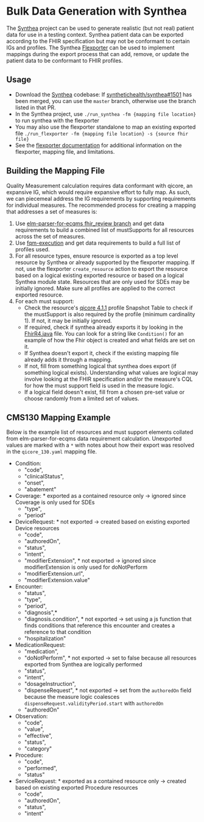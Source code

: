 # Bulk Data Generation with Synthea

The [Synthea](https://github.com/synthetichealth/synthea) project can be used to generate realistic (but not real) patient data for use in a testing context. Synthea patient data can be exported according to the FHIR specification but may not be conformant to certain IGs and profiles. The Synthea [Flexporter](https://github.com/synthetichealth/synthea/wiki/Flexporter) can be used to implement mappings during the export process that can add, remove, or update the patient data to be conformant to FHIR profiles.

## Usage

- Download the [Synthea](https://github.com/synthetichealth/synthea) codebase: If [synthetichealth/synthea#1501](https://github.com/synthetichealth/synthea/pull/1501) has been merged, you can use the `master` branch, otherwise use the branch listed in that PR.
- In the Synthea project, use `./run_synthea -fm {mapping file location}` to run synthea with the flexporter
- You may also use the flexporter standalone to map an existing exported file `./run_flexporter -fm {mapping file location} -s {source fhir file}`
- See the [flexporter documentation](https://github.com/synthetichealth/synthea/wiki/Flexporter) for additional information on the flexporter, mapping file, and limitations.

## Building the Mapping File
Quality Measurement calculation requires data conformant with qicore, an expansive IG, which would require expansive effort to fully map. As such, we can piecemeal address the IG requirements by supporting requirements for individual measures. The recommended process for creating a mapping that addresses a set of measures is:

1. Use [elm-parser-for-ecqms fhir_review branch](https://github.com/projecttacoma/elm-parser-for-ecqms/tree/fhir_review) and get data requirements to build a combined list of mustSupports for all resources across the set of measures.
2. Use [fqm-execution](https://github.com/projecttacoma/fqm-execution) and get data requirements to build a full list of profiles used.
3. For all resource types, ensure resource is exported as a top level resource by Synthea or already supported by the flexporter mapping. If not, use the flexporter `create_resource` action to export the resource based on a logical existing exported resource or based on a logical Synthea module state. Resources that are only used for SDEs may be initially ignored. Make sure all profiles are applied to the correct exported resource.
4. For each must support:
    - Check the resource's [qicore 4.1.1](https://hl7.org/fhir/us/qicore/STU4.1.1/) profile Snapshot Table to check if the mustSupport is also required by the profile (minimum cardinality 1). If not, it may be initially ignored.
    - If required, check if synthea already exports it by looking in the [FhirR4.java](https://github.com/synthetichealth/synthea/blob/master/src/main/java/org/mitre/synthea/export/FhirR4.java) file. You can look for a string like `Condition()` for an example of how the Fhir object is created and what fields are set on it.
    - If Synthea doesn't export it, check if the existing mapping file already adds it through a mapping.
    - If not, fill from something logical that synthea does export (if something logical exists). Understanding what values are logical may involve looking at the FHIR specification and/or the measure's CQL for how the must support field is used in the measure logic.
    - If a logical field doesn't exist, fill from a chosen pre-set value or choose randomly from a limited set of values. 

## CMS130 Mapping Example

Below is the example list of resources and must support elements collated from elm-parser-for-ecqms data requirement calculation. Unexported values are marked with a `*` with notes about how their export was resolved in the `qicore_130.yaml` mapping file.

- Condition:
  - "code",
  - "clinicalStatus",
  - "onset",
  - "abatement"
- Coverage: * exported as a contained resource only -> ignored since Coverage is only used for SDEs
  - "type",
  - "period"
- DeviceRequest: * not exported -> created based on existing exported Device resources
  - "code",
  - "authoredOn",
  - "status",
  - "intent",
  - "modifierExtension", * not exported -> ignored since modifierExtension is only used for doNotPerform
  - "modifierExtension.url",
  - "modifierExtension.value"
- Encounter:
  - "status",
  - "type",
  - "period",
  - "diagnosis",*
   - "diagnosis.condition", * not exported -> set using a js function that finds conditions that reference this encounter and creates a reference to that condition
  - "hospitalization"
- MedicationRequest:
  - "medication",
  - "doNotPerform", * not exported -> set to false because all resources exported from Synthea are logically performed
  - "status",
  - "intent",
  - "dosageInstruction",
  - "dispenseRequest", * not exported -> set from the `authoredOn` field because the measure logic coalesces `dispenseRequest.validityPeriod.start` with `authoredOn`
  - "authoredOn"
- Observation:
  - "code",
  - "value",
  - "effective",
  - "status",
  - "category"
- Procedure:
  - "code",
  - "performed",
  - "status"
- ServiceRequest: * exported as a contained resource only -> created based on existing exported Procedure resources
  - "code",
  - "authoredOn",
  - "status",
  - "intent"